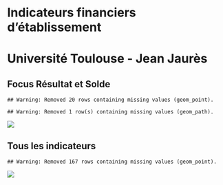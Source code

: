 Indicateurs financiers d’établissement
================

# Université Toulouse - Jean Jaurès

## Focus Résultat et Solde

    ## Warning: Removed 20 rows containing missing values (geom_point).

    ## Warning: Removed 1 row(s) containing missing values (geom_path).

![](/home/julien/repo/cpesr/RFC/Finances/Etablissements/université_toulouse___jean_jaurès_files/figure-gfm/etab.focus-1.png)<!-- -->

## Tous les indicateurs

    ## Warning: Removed 167 rows containing missing values (geom_point).

![](/home/julien/repo/cpesr/RFC/Finances/Etablissements/université_toulouse___jean_jaurès_files/figure-gfm/etab-1.png)<!-- -->
